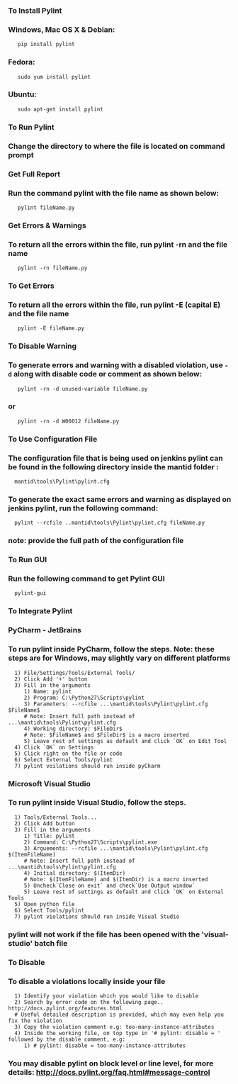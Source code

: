 ### To Install Pylint
### Windows, Mac OS X & Debian:
```
   pip install pylint
```
### Fedora:
```
   sudo yum install pylint
```
### Ubuntu:
```
   sudo apt-get install pylint
```
### To Run Pylint
### Change the directory to where the file is located on command prompt
### Get Full Report
### Run the command pylint with the file name as shown below:
```
   pylint fileName.py
```
### Get Errors & Warnings
### To return all the errors within the file, run pylint -rn and the file name
```
   pylint -rn fileName.py
```
### To Get Errors
### To return all the errors within the file, run pylint -E (capital E) and the file name
```
   pylint -E fileName.py
```
### To Disable Warning
### To generate errors and warning with a disabled violation, use `-d` along with disable code or comment as shown below:
```
   pylint -rn -d unused-variable fileName.py
```
### or
```
   pylint -rn -d W06012 fileName.py
```
### To Use Configuration File
### The configuration file that is being used on jenkins pylint can be found in the following directory inside the mantid folder :
```
  mantid\tools\Pylint\pylint.cfg
```
### To generate the exact same errors and warning as displayed on jenkins pylint, run the following command:
```
  pylint --rcfile ..mantid\tools\Pylint\pylint.cfg fileName.py
```
### note: provide the full path of the configuration file
### To Run GUI
### Run the following command to get Pylint GUI
```
  pylint-gui
```
### To Integrate Pylint
### PyCharm - JetBrains
### To run pylint inside PyCharm, follow the steps. Note: these steps are for Windows, may slightly vary on different platforms
```
  1) File/Settings/Tools/External Tools/
  2) Click Add '+' button
  3) Fill in the arguments
     1) Name: pylint
     2) Program: C:\Python27\Scripts\pylint
     3) Parameters: --rcfile ...\mantid\tools\Pylint\pylint.cfg $FileName$
     # Note: Insert full path instead of ...\mantid\tools\Pylint\pylint.cfg 
     4) Working directory: $FileDir$
     # Note: $FileName$ and $FileDir$ is a macro inserted
     5) Leave rest of settings as default and click `OK` on Edit Tool
  4) Click `OK` on Settings
  5) Click right on the file or code
  6) Select External Tools/pylint
  7) pylint voilations should run inside pyCharm
```
### Microsoft Visual Studio
### To run pylint inside Visual Studio, follow the steps.
```
  1) Tools/External Tools...
  2) Click Add button
  3) Fill in the arguments
     1) Title: pylint
     2) Command: C:\Python27\Scripts\pylint.exe
     3) Arguements: --rcfile ...\mantid\tools\Pylint\pylint.cfg $(ItemFileName)
     # Note: Insert full path instead of ...\mantid\tools\Pylint\pylint.cfg 
     4) Initial directory: $(ItemDir)
     # Note: $(ItemFileName) and $(ItemDir) is a macro inserted
     5) Uncheck`Close on exit` and check`Use Output window`
     5) Leave rest of settings as default and click `OK` on External Tools
  5) Open python file
  6) Select Tools/pylint 
  7) pylint violations should run inside Visual Studio
  ```
### pylint will not work if the file has been opened with the 'visual-studio' batch file
### To Disable
### To disable a violations locally inside your file
```
  1) Identify your violation which you would like to disable
  2) Search by error code on the following page.. http://docs.pylint.org/features.html
  # Useful detailed description is provided, which may even help you fix the violation
  3) Copy the violation comment e.g: too-many-instance-attributes
  4) Inside the working file, on top type in '# pylint: disable = ' followed by the disable comment, e.g:
     1) # pylint: disable = too-many-instance-attributes
```
### You may disable pylint on block level or line level, for more details: http://docs.pylint.org/faq.html#message-control